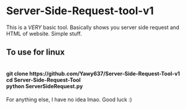 # Server-Side-Request-tool-v1
This is a *VERY* basic tool. Basically shows you server side request and HTML of website. Simple stuff.

<h2>To use for linux </h2>
<h4> 
<br> git clone https://github.com/Yawy637/Server-Side-Request-Tool-v1
<br> cd Server-Side-Request-Tool
<br> python ServerSideRequest.py
</h4>

For anything else, I have no idea lmao. Good luck :)
